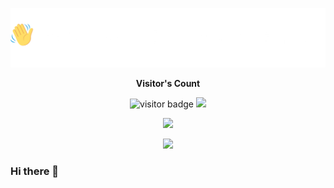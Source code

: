 <p align = "center"><img src="Hello-World-white.png"></p>
<p align="center"><b>Visitor's Count</b></p>
<p align="center">
<img src="https://profile-counter.glitch.me/%7BHardikShah04%7D/count.svg" alt="visitor badge"/>
<img src="https://github-readme-stats.vercel.app/api/top-langs/?username=HardikShah563&layout=compact&hide=TSQL&theme=chartreuse-dark">
</p>
<p align="center" ><img src="https://github-readme-stats.vercel.app/api?username=HardikShah563&count_private=true&show_icons=true&&theme=chartreuse-dark&include_all_commits=true" width="400"></p> 
<p align="center" ><img src="https://github-readme-streak-stats.herokuapp.com?user=HardikShah563&theme=chartreuse-dark"></p>

### Hi there 👋

<!--
**HardikShah563/HardikShah563** is a ✨ _special_ ✨ repository because its `README.md` (this file) appears on your GitHub profile.

Here are some ideas to get you started:

- 🔭 I’m currently working on ...
- 🌱 I’m currently learning ...
- 👯 I’m looking to collaborate on ...
- 🤔 I’m looking for help with ...
- 💬 Ask me about ...
- 📫 How to reach me: ...
- 😄 Pronouns: ...
- ⚡ Fun fact: ...
-->
